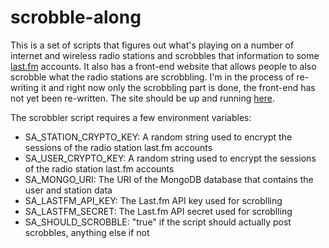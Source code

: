 scrobble-along
==============

This is a set of scripts that figures out what's playing on a number of internet and wireless radio stations and scrobbles that information to some [last.fm](http://last.fm/) accounts. It also has a front-end website that allows people to also scrobble what the radio stations are scrobbling. I'm in the process of re-writing it and right now only the scrobbling part is done, the front-end has not yet been re-written. The site should be up and running [here](http://scrobblealong.com).

The scrobbler script requires a few environment variables:
* SA_STATION_CRYPTO_KEY: A random string used to encrypt the sessions of the radio station last.fm accounts
* SA_USER_CRYPTO_KEY: A random string used to encrypt the sessions of the radio station last.fm accounts
* SA_MONGO_URI: The URI of the MongoDB database that contains the user and station data
* SA_LASTFM_API_KEY: The Last.fm API key used for scroblling
* SA_LASTFM_SECRET: The Last.fm API secret used for scroblling
* SA_SHOULD_SCROBBLE: "true" if the script should actually post scrobbles, anything else if not